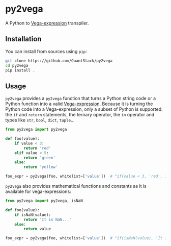 # py2vega

A Python to [Vega-expression](https://vega.github.io/vega/docs/expressions/) transpiler.

## Installation

You can install from sources using `pip`:

```bash
git clone https://github.com/QuantStack/py2vega
cd py2vega
pip install .
```


## Usage

`py2vega` provides a `py2vega` function that turns a Python string code or a Python function into a valid [Vega-expression](https://vega.github.io/vega/docs/expressions/). Because it is turning the Python code into a Vega-expression, only a subset of Python is supported: the `if` and `return` statements, the ternary operator, the `in` operator and types like `str`, `bool`, `dict`, `tuple`...

```Python
from py2vega import py2vega

def foo(value):
    if value < 3:
        return 'red'
    elif value < 5:
        return 'green'
    else:
        return 'yellow'

foo_expr = py2vega(foo, whitelist=['value'])  # "if(value < 3, 'red', if(value < 5, 'green', 'yellow'))"
```

`py2vega` also provides mathematical functions and constants as it is available for vega-expressions:

```Python
from py2vega import py2vega, isNaN

def foo(value):
    if isNaN(value):
        return 'It is NaN...'
    else:
        return value

foo_expr = py2vega(foo, whitelist=['value'])  # "if(isNaN(value), 'It is NaN...', value)"
```
